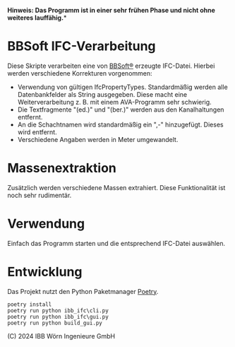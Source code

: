 **Hinweis: Das Programm ist in einer sehr frühen Phase und nicht ohne weiteres lauffähig.***

# BBSoft IFC-Verarbeitung

Diese Skripte verarbeiten eine von [BBSoft®](https://bbsoft.de/cont/cont_software.php) erzeugte IFC-Datei. Hierbei werden verschiedene Korrekturen vorgenommen:

- Verwendung von gültigen IfcPropertyTypes. Standardmäßig werden alle Datenbankfelder als String ausgegeben. Diese macht eine Weiterverarbeitung z. B. mit einem AVA-Programm sehr schwierig.
- Die Textfragmente "(ed.)" und "(ber.)" werden aus den Kanalhaltungen entfernt.
- An die Schachtnamen wird standardmäßig ein ",-" hinzugefügt. Dieses wird entfernt.
- Verschiedene Angaben werden in Meter umgewandelt.

# Massenextraktion

Zusätzlich werden verschiedene Massen extrahiert. Diese Funktionalität ist noch sehr rudimentär.

# Verwendung

Einfach das Programm starten und die entsprechend IFC-Datei auswählen.

# Entwicklung

Das Projekt nutzt den Python Paketmanager [Poetry](https://python-poetry.org/docs/).

```
poetry install
poetry run python ibb_ifc\cli.py
poetry run python ibb_ifc\gui.py
poetry run python build_gui.py

```

(C) 2024 IBB Wörn Ingenieure GmbH
